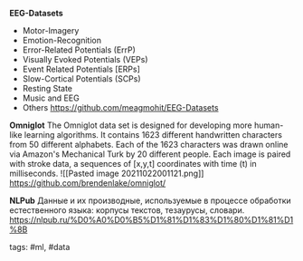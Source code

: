 **EEG-Datasets**
- Motor-Imagery
- Emotion-Recognition
- Error-Related Potentials (ErrP)
- Visually Evoked Potentials (VEPs)
- Event Related Potentials [ERPs]
- Slow-Cortical Potentials (SCPs)
- Resting State
- Music and EEG
- Others
https://github.com/meagmohit/EEG-Datasets


**Omniglot**
The Omniglot data set is designed for developing more human-like learning algorithms. It contains 1623 different handwritten characters from 50 different alphabets. Each of the 1623 characters was drawn online via Amazon's Mechanical Turk by 20 different people. Each image is paired with stroke data, a sequences of [x,y,t] coordinates with time (t) in milliseconds.
![[Pasted image 20211022001121.png]]
https://github.com/brendenlake/omniglot/


**NLPub**
Данные и их производные, используемые в процессе обработки естественного языка: корпусы текстов, тезаурусы, словари.
https://nlpub.ru/%D0%A0%D0%B5%D1%81%D1%83%D1%80%D1%81%D1%8B

tags: #ml, #data